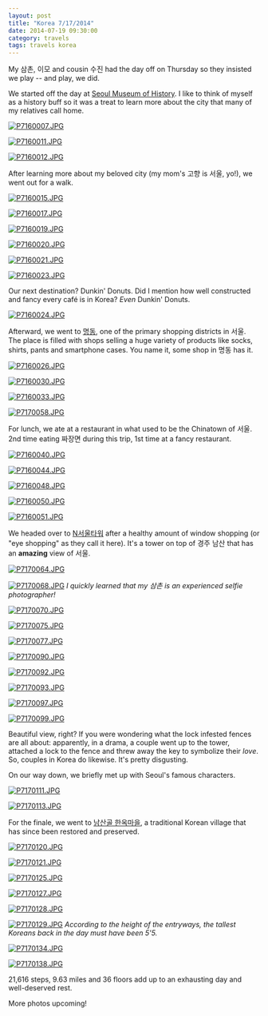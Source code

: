 ```yaml
---
layout: post
title: "Korea 7/17/2014"
date: 2014-07-19 09:30:00
category: travels 
tags: travels korea
---
```

My 삼촌, 이모 and cousin 수진 had the day off on Thursday so they insisted we play -- and play, we did.

We started off the day at [Seoul Museum of History](http://eng.museum.seoul.kr/eng/index.do). I like to think of myself as a history buff so it was a treat to learn more about the city that many of my relatives call home.

[![P7160007.JPG](https://d23f6h5jpj26xu.cloudfront.net/gawyhhhmow3w_small.jpg)](http://img.svbtle.com/gawyhhhmow3w.jpg)

[![P7160011.JPG](https://d23f6h5jpj26xu.cloudfront.net/hc41wwfyil1kfw_small.jpg)](http://img.svbtle.com/hc41wwfyil1kfw.jpg)

[![P7160012.JPG](https://d23f6h5jpj26xu.cloudfront.net/iz5hnlgpsiv96w_small.jpg)](http://img.svbtle.com/iz5hnlgpsiv96w.jpg)

After learning more about my beloved city (my mom's 고향 is 서울, yo!), we went out for a walk.

[![P7160015.JPG](https://d23f6h5jpj26xu.cloudfront.net/jphnpoksbeyxda_small.jpg)](http://img.svbtle.com/jphnpoksbeyxda.jpg)

[![P7160017.JPG](https://d23f6h5jpj26xu.cloudfront.net/fkli4ztautpegg_small.jpg)](http://img.svbtle.com/fkli4ztautpegg.jpg)

[![P7160019.JPG](https://d23f6h5jpj26xu.cloudfront.net/9urwhaoz41x2oa_small.jpg)](http://img.svbtle.com/9urwhaoz41x2oa.jpg)

[![P7160020.JPG](https://d23f6h5jpj26xu.cloudfront.net/ijtuu1johgtg_small.jpg)](http://img.svbtle.com/ijtuu1johgtg.jpg)

[![P7160021.JPG](https://d23f6h5jpj26xu.cloudfront.net/fpruapdy39hava_small.jpg)](http://img.svbtle.com/fpruapdy39hava.jpg)

[![P7160023.JPG](https://d23f6h5jpj26xu.cloudfront.net/7a4vixtverpq_small.jpg)](http://img.svbtle.com/7a4vixtverpq.jpg)

Our next destination? Dunkin' Donuts. Did I mention how well constructed and fancy every café is in Korea? *Even* Dunkin' Donuts.

[![P7160024.JPG](https://d23f6h5jpj26xu.cloudfront.net/l1yzvdd727o4jq_small.jpg)](http://img.svbtle.com/l1yzvdd727o4jq.jpg)

Afterward, we went to [명동](http://english.visitkorea.or.kr/enu/SI/SI_EN_3_1_1_1.jsp?cid=264312), one of the primary shopping districts in 서울. The place is filled with shops selling a huge variety of products like socks, shirts, pants and smartphone cases. You name it, some shop in 명동 has it.

[![P7160026.JPG](https://d23f6h5jpj26xu.cloudfront.net/pl2ydndvbh0wg_small.jpg)](http://img.svbtle.com/pl2ydndvbh0wg.jpg)

[![P7160030.JPG](https://d23f6h5jpj26xu.cloudfront.net/s3iqueizb0gjkg_small.jpg)](http://img.svbtle.com/s3iqueizb0gjkg.jpg)

[![P7160033.JPG](https://d23f6h5jpj26xu.cloudfront.net/97yvsm7t16jw_small.jpg)](http://img.svbtle.com/97yvsm7t16jw.jpg)

[![P7170058.JPG](https://d23f6h5jpj26xu.cloudfront.net/vvlyzxzj0bvg3g_small.jpg)](http://img.svbtle.com/vvlyzxzj0bvg3g.jpg)

For lunch, we ate at a restaurant in what used to be the Chinatown of 서울. 2nd time eating 짜장면 during this trip, 1st time at a fancy restaurant.

[![P7160040.JPG](https://d23f6h5jpj26xu.cloudfront.net/qhp47udv2gsng_small.jpg)](http://img.svbtle.com/qhp47udv2gsng.jpg)

[![P7160044.JPG](https://d23f6h5jpj26xu.cloudfront.net/isoxkq6b8rrw_small.jpg)](http://img.svbtle.com/isoxkq6b8rrw.jpg)

[![P7160048.JPG](https://d23f6h5jpj26xu.cloudfront.net/la0ifntuen5lw_small.jpg)](http://img.svbtle.com/la0ifntuen5lw.jpg)

[![P7160050.JPG](https://d23f6h5jpj26xu.cloudfront.net/th2ss1yjd5wyfa_small.jpg)](http://img.svbtle.com/th2ss1yjd5wyfa.jpg)

[![P7160051.JPG](https://d23f6h5jpj26xu.cloudfront.net/xh5wpa1cymfuqq_small.jpg)](http://img.svbtle.com/xh5wpa1cymfuqq.jpg)

We headed over to [N서울타워](http://english.visitkorea.or.kr/enu/SI/SI_EN_3_1_1_1.jsp?cid=264550) after a healthy amount of window shopping (or "eye shopping" as they call it here). It's a tower on top of 경주 남산 that has an **amazing** view of 서울.

[![P7170064.JPG](https://d23f6h5jpj26xu.cloudfront.net/4lrd35yiopjiba_small.jpg)](http://img.svbtle.com/4lrd35yiopjiba.jpg)

[![P7170068.JPG](https://d23f6h5jpj26xu.cloudfront.net/5p5m4g1l51oqww_small.jpg)](http://img.svbtle.com/5p5m4g1l51oqww.jpg)
*I quickly learned that my 삼촌 is an experienced selfie photographer!*

[![P7170070.JPG](https://d23f6h5jpj26xu.cloudfront.net/qhenfoef6ecsyq_small.jpg)](http://img.svbtle.com/qhenfoef6ecsyq.jpg)

[![P7170075.JPG](https://d23f6h5jpj26xu.cloudfront.net/z5uh5djtamvlfq_small.jpg)](http://img.svbtle.com/z5uh5djtamvlfq.jpg)

[![P7170077.JPG](https://d23f6h5jpj26xu.cloudfront.net/ace6x4hbxmrduq_small.jpg)](http://img.svbtle.com/ace6x4hbxmrduq.jpg)

[![P7170090.JPG](https://d23f6h5jpj26xu.cloudfront.net/yh1sqracslyuw_small.jpg)](http://img.svbtle.com/yh1sqracslyuw.jpg)

[![P7170092.JPG](https://d23f6h5jpj26xu.cloudfront.net/qmfjio7srjrdiq_small.jpg)](http://img.svbtle.com/qmfjio7srjrdiq.jpg)

[![P7170093.JPG](https://d23f6h5jpj26xu.cloudfront.net/nkjmkxhc9bdqa_small.jpg)](http://img.svbtle.com/nkjmkxhc9bdqa.jpg)

[![P7170097.JPG](https://d23f6h5jpj26xu.cloudfront.net/lfcua2dp1bhcng_small.jpg)](http://img.svbtle.com/lfcua2dp1bhcng.jpg)

[![P7170099.JPG](https://d23f6h5jpj26xu.cloudfront.net/priflqfgs1bskw_small.jpg)](http://img.svbtle.com/priflqfgs1bskw.jpg)

Beautiful view, right? If you were wondering what the lock infested fences are all about: apparently, in a drama, a couple went up to the tower, attached a lock to the fence and threw away the key to symbolize their *love*. So, couples in Korea do likewise. It's pretty disgusting.

On our way down, we briefly met up with Seoul's famous characters.

[![P7170111.JPG](https://d23f6h5jpj26xu.cloudfront.net/eodo8e1tfzbrgg_small.jpg)](http://img.svbtle.com/eodo8e1tfzbrgg.jpg)

[![P7170113.JPG](https://d23f6h5jpj26xu.cloudfront.net/ixglxoxemn0afq_small.jpg)](http://img.svbtle.com/ixglxoxemn0afq.jpg)

For the finale, we went to [남산골 한옥마을](http://english.visitkorea.or.kr/enu/SI/SI_EN_3_1_1_1.jsp?cid=264116), a traditional Korean village that has since been restored and preserved.

[![P7170120.JPG](https://d23f6h5jpj26xu.cloudfront.net/96rywjdc2cjz5g_small.jpg)](http://img.svbtle.com/96rywjdc2cjz5g.jpg)

[![P7170121.JPG](https://d23f6h5jpj26xu.cloudfront.net/sfw0w9m0zphuq_small.jpg)](http://img.svbtle.com/sfw0w9m0zphuq.jpg)

[![P7170125.JPG](https://d23f6h5jpj26xu.cloudfront.net/c9tibz4wqbhdoq_small.jpg)](http://img.svbtle.com/c9tibz4wqbhdoq.jpg)

[![P7170127.JPG](https://d23f6h5jpj26xu.cloudfront.net/qiegnmgulgz20w_small.jpg)](http://img.svbtle.com/qiegnmgulgz20w.jpg)

[![P7170128.JPG](https://d23f6h5jpj26xu.cloudfront.net/v2yggexa1ze3cq_small.jpg)](http://img.svbtle.com/v2yggexa1ze3cq.jpg)

[![P7170129.JPG](https://d23f6h5jpj26xu.cloudfront.net/rsfbmusq2r9pga_small.jpg)](http://img.svbtle.com/rsfbmusq2r9pga.jpg)
*According to the height of the entryways, the tallest Koreans back in the day must have been 5'5.*

[![P7170134.JPG](https://d23f6h5jpj26xu.cloudfront.net/zgt2jlgohb4ntq_small.jpg)](http://img.svbtle.com/zgt2jlgohb4ntq.jpg)

[![P7170138.JPG](https://d23f6h5jpj26xu.cloudfront.net/vgqqlekudxgmhq_small.jpg)](http://img.svbtle.com/vgqqlekudxgmhq.jpg)

21,616 steps, 9.63 miles and 36 floors add up to an exhausting day and well-deserved rest.

More photos upcoming!
